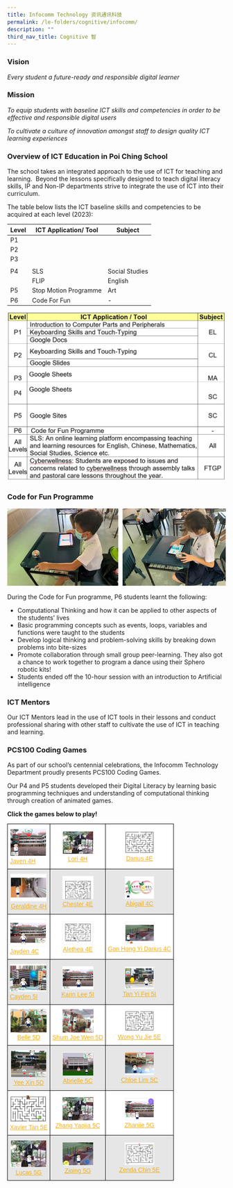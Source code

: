 ```yaml
---
title: Infocomm Technology 资讯通讯科技
permalink: /le-folders/cognitive/infocomm/
description: ""
third_nav_title: Cognitive 智
---
```

### Vision

_Every student a future-ready and responsible digital learner_

### Mission

_To equip students with baseline ICT skills and competencies in order to be effective and responsible digital users_

_To cultivate a culture of innovation amongst staff to design quality ICT learning experiences_

### Overview of ICT Education in Poi Ching School


The school takes an integrated approach to the use of ICT for teaching and learning.&nbsp; Beyond the lessons specifically designed to teach digital literacy skills, IP and Non-IP departments strive to integrate the use of ICT into their curriculum.

The table below lists the ICT baseline skills and competencies to be acquired at each level (2023):



|Level | ICT Application/ Tool | Subject |
| -------- | -------- | -------- |
| P1    |      |     |
| P2    |      |     |
| P3    |      |     |
|   |      |     |
| P4   |  SLS    |  Social Studies   |
|    |   FLIP   | English    |
| P5    | Stop Motion Programme     | Art    |
| P6    |  Code For Fun    |   -  |


![](/images/ICT-Skills-2021.jpg)


### Code for Fun Programme
![](/images/ICT2020-05.jpg)

During the Code for Fun programme, P6 students learnt the following:

*   Computational Thinking and how it can be applied to other aspects of the students’ lives
*   Basic programming concepts such as events, loops, variables and functions were taught to the students
*   Develop logical thinking and problem-solving skills by breaking down problems into bite-sizes
*   Promote collaboration through small group peer-learning. They also got a chance to work together to program a dance using their Sphero robotic kits!
*   Students ended off the 10-hour session with an introduction to Artificial intelligence

### ICT Mentors

Our ICT Mentors lead in the use of ICT tools in their lessons and conduct professional sharing with other staff to cultivate the use of ICT in teaching and learning. 



### PCS100 Coding Games

As part of our school’s centennial celebrations, the Infocomm Technology Department proudly presents PCS100 Coding Games.

Our P4 and P5 students developed their Digital Literacy by learning basic programming techniques and understanding of computational thinking through creation of animated games.&nbsp;

**Click the games below to play!**

<style type="text/css">
.tg  {border-collapse:collapse;border-spacing:0;}
.tg td{border-color:black;border-style:solid;border-width:1px;font-family:Arial, sans-serif;font-size:14px;
  overflow:hidden;padding:10px 5px;word-break:normal;}
.tg th{border-color:black;border-style:solid;border-width:1px;font-family:Arial, sans-serif;font-size:14px;
  font-weight:normal;overflow:hidden;padding:10px 5px;word-break:normal;}
.tg .tg-531m{background-color:#FFF;color:#F1AE16;text-align:center;text-decoration:underline;vertical-align:middle}
.tg .tg-b36l{background-color:#E6E6E6;color:#F1AE16;text-align:left;text-decoration:underline;vertical-align:middle}
.tg .tg-b04k{background-color:#FFF;color:#F1AE16;text-align:left;text-decoration:underline;vertical-align:middle}
.tg .tg-eixh{background-color:#E6E6E6;color:#F1AE16;text-align:center;text-decoration:underline;vertical-align:middle}
</style>
<table class="tg">
<thead>
  <tr>
    <th class="tg-b04k"><img src="/images/Coding15.jpeg" alt="Coding15" width="84" height="64"><br><a href="https://scratch.mit.edu/projects/450875773/"><span style="text-decoration:underline;color:#F1AE16;background-color:transparent">Javen 4H</span></a></th>
    <th class="tg-531m"><img src="/images/Coding16.jpeg" alt="Coding16" width="72" height="53"><br><a href="https://scratch.mit.edu/projects/450875370/"><span style="text-decoration:underline;color:#F1AE16;background-color:transparent">Lori 4H</span></a></th>
    <th class="tg-531m"><img src="/images/Coding18.jpeg" alt="Coding18" width="68" height="51"><br><a href="https://scratch.mit.edu/projects/450733946/"><span style="text-decoration:underline;color:#F1AE16;background-color:transparent">Darius 4E</span></a></th>
  </tr>
</thead>
<tbody>
  <tr>
    <td class="tg-eixh"><img src="/images/Coding17.jpeg" alt="Coding17" width="84" height="64"><br><a href="https://scratch.mit.edu/projects/450874987/"><span style="text-decoration:underline;color:#F1AE16;background-color:transparent">Geraldine 4H</span></a></td>
    <td class="tg-eixh"><img src="/images/Coding19.jpeg" alt="Coding19" width="72" height="54"><br><a href="https://scratch.mit.edu/projects/450733708/"><span style="text-decoration:underline;color:#F1AE16;background-color:transparent">Chester 4E</span></a></td>
    <td class="tg-eixh"><img src="/images/Coding21.jpeg" alt="Coding21" width="68" height="52"><br><a href="https://scratch.mit.edu/projects/448646533/"><span style="text-decoration:underline;color:#F1AE16;background-color:transparent">Abigail 4C</span></a></td>
  </tr>
  <tr>
    <td class="tg-b04k"><img src="/images/Coding22.jpeg" alt="Coding22" width="84" height="64"><br><a href="https://scratch.mit.edu/projects/450688827/"><span style="text-decoration:underline;color:#F1AE16;background-color:transparent">Jayden 4C</span></a></td>
    <td class="tg-531m"><img src="/images/Coding20.jpeg" alt="Coding20" width="72" height="54"><br><a href="https://scratch.mit.edu/projects/450733388/"><span style="text-decoration:underline;color:#F1AE16;background-color:transparent">Alethea 4E</span></a></td>
    <td class="tg-531m"><img src="/images/Coding23.jpeg" alt="Coding23" width="68" height="51"><br><a href="https://scratch.mit.edu/projects/450688399/"><span style="text-decoration:underline;color:#F1AE16;background-color:transparent">Gan Hong Yi Darius 4C</span></a></td>
  </tr>
  <tr>
    <td class="tg-b36l"><img src="/images/Coding01.jpeg" alt="Coding01" width="84" height="64"><br><a href="https://scratch.mit.edu/projects/450973051/"><span style="text-decoration:underline;color:#F1AE16;background-color:transparent">Cayden 5I</span></a></td>
    <td class="tg-eixh"><img src="/images/Coding02.jpeg" alt="Coding02" width="72" height="54"><br><a href="https://scratch.mit.edu/projects/450974730/"><span style="text-decoration:underline;color:#F1AE16;background-color:transparent">Karin Lee 5I</span></a></td>
    <td class="tg-eixh"><img src="/images/Coding03.jpeg" alt="Coding03" width="68" height="52"><br><a href="https://scratch.mit.edu/projects/450976336/"><span style="text-decoration:underline;color:#F1AE16;background-color:transparent">Tan Yi Fei 5I</span></a></td>
  </tr>
  <tr>
    <td class="tg-531m"><img src="/images/Coding24-768x495.jpeg" alt="Coding24" width="84" height="54"><br><a href="https://scratch.mit.edu/projects/450981094/"><span style="text-decoration:underline;color:#F1AE16;background-color:transparent">Belle 5D</span></a></td>
    <td class="tg-531m"><img src="/images/Coding04.jpeg" alt="Coding04" width="72" height="54"><br><a href="https://scratch.mit.edu/projects/450982070/"><span style="text-decoration:underline;color:#F1AE16;background-color:transparent">Shum Joe Wen 5D</span></a></td>
    <td class="tg-531m"><img src="/images/Coding12.jpeg" alt="Coding12" width="68" height="52"><br><a href="https://scratch.mit.edu/projects/450926882/"><span style="text-decoration:underline;color:#F1AE16;background-color:transparent">Wong Yu Jie 5E</span></a></td>
  </tr>
  <tr>
    <td class="tg-eixh"><img src="/images/Coding05.jpeg" alt="Coding05" width="84" height="64"><br><a href="https://scratch.mit.edu/projects/450982344/"><span style="text-decoration:underline;color:#F1AE16;background-color:transparent">Yee Xin 5D</span></a></td>
    <td class="tg-eixh"><img src="/images/Coding06.jpeg" alt="Coding06" width="72" height="55"><br><a href="https://scratch.mit.edu/projects/450978243/"><span style="text-decoration:underline;color:#F1AE16;background-color:transparent">Abrielle 5C</span></a></td>
    <td class="tg-eixh"><img src="/images/Coding07.jpeg" alt="Coding07" width="68" height="52"><br><a href="https://scratch.mit.edu/projects/450979314/"><span style="text-decoration:underline;color:#F1AE16;background-color:transparent">Chloe Lim 5C</span></a></td>
  </tr>
  <tr>
    <td class="tg-b04k"><img src="/images/Coding13.jpeg" alt="Coding13" width="84" height="63"><br><a href="https://scratch.mit.edu/projects/450927095/"><span style="text-decoration:underline;color:#F1AE16;background-color:transparent">Xavier Tan 5E</span></a></td>
    <td class="tg-531m"><img src="/images/Coding08.jpeg" alt="Coding08" width="72" height="55"><br><a href="https://scratch.mit.edu/projects/450979617/"><span style="text-decoration:underline;color:#F1AE16;background-color:transparent">Zhang Yaojia 5C</span></a></td>
    <td class="tg-531m"><img src="/images/Coding09.jpeg" alt="Coding09" width="68" height="52"><br><a href="https://scratch.mit.edu/projects/450949121/"><span style="text-decoration:underline;color:#F1AE16;background-color:transparent">Zhanjie 5G</span></a></td>
  </tr>
  <tr>
    <td class="tg-eixh"><img src="/images/Coding10.jpeg" alt="Coding10" width="84" height="64"><br><a href="https://scratch.mit.edu/projects/450948496/"><span style="text-decoration:underline;color:#F1AE16;background-color:transparent">Lucas 5G</span></a></td>
    <td class="tg-eixh"><img src="/images/Coding11.jpeg" alt="Coding11" width="72" height="55"><br><a href="https://scratch.mit.edu/projects/450949354/"><span style="text-decoration:underline;color:#F1AE16;background-color:transparent">Ziqing 5G</span></a></td>
    <td class="tg-eixh"><img src="/images/Coding14.jpeg" alt="Coding14" width="68" height="52"><br><a href="https://scratch.mit.edu/projects/450927435/"><span style="text-decoration:underline;color:#F1AE16;background-color:transparent">Zenda Chin 5E</span></a></td>
  </tr>
</tbody>
</table>